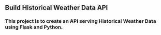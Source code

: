 ## Build Historical Weather Data API

### This project is to create an API serving Historical Weather Data using Flask and Python.